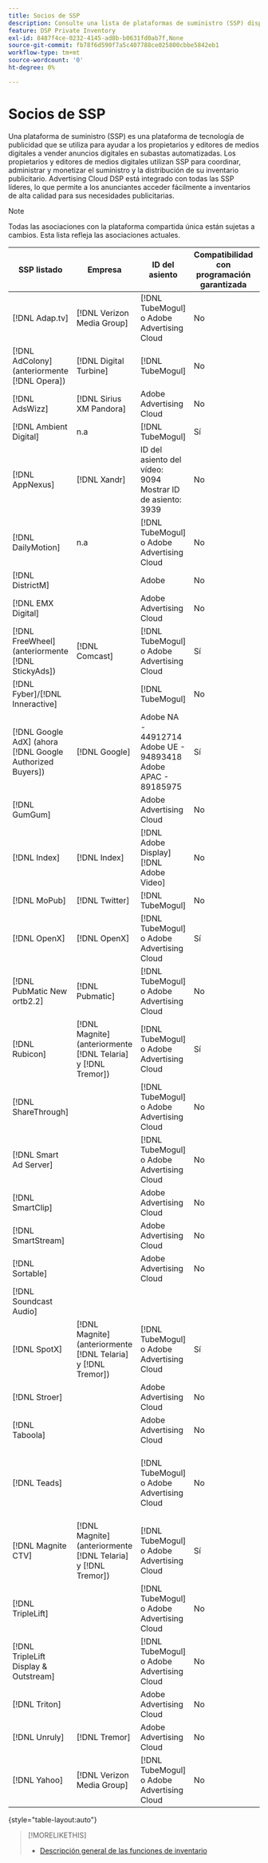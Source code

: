 ```yaml
---
title: Socios de SSP
description: Consulte una lista de plataformas de suministro (SSP) disponibles y socios de intercambio abierto.
feature: DSP Private Inventory
exl-id: 8487f4ce-0232-4145-ad8b-b0631fd0ab7f,None
source-git-commit: fb78f6d590f7a5c407788ce025800cbbe5842eb1
workflow-type: tm+mt
source-wordcount: '0'
ht-degree: 0%

---
```


# Socios de SSP

Una plataforma de suministro (SSP) es una plataforma de tecnología de publicidad que se utiliza para ayudar a los propietarios y editores de medios digitales a vender anuncios digitales en subastas automatizadas. Los propietarios y editores de medios digitales utilizan SSP para coordinar, administrar y monetizar el suministro y la distribución de su inventario publicitario. Advertising Cloud DSP está integrado con todas las SSP líderes, lo que permite a los anunciantes acceder fácilmente a inventarios de alta calidad para sus necesidades publicitarias.

>[!NOTE]
>
>Todas las asociaciones con la plataforma compartida única están sujetas a cambios. Esta lista refleja las asociaciones actuales.

| SSP listado | Empresa | ID del asiento | Compatibilidad con programación garantizada | Región | Moneda admitida | Escritorio de vídeo | Móvil de vídeo | Vídeo CTV | Escritorio de pantalla | Mostrar móvil | Pantalla nativa | Escritorio de audio y móvil |
|--- |--- |--- |--- |--- |--- |--- |--- |--- |--- |--- |--- |--- |
| [!DNL Adap.tv] | [!DNL Verizon Media Group] | [!DNL TubeMogul] o Adobe Advertising Cloud | No | Global | USD | X | X | X |  |  |  |  |
| [!DNL AdColony] (anteriormente [!DNL Opera]) | [!DNL Digital Turbine] | [!DNL TubeMogul] | No | Global | USD |  | x |  |  |  |  |  |
| [!DNL AdsWizz] | [!DNL Sirius XM Pandora] | Adobe Advertising Cloud | No | Global | USD, EUR, GBP |  |  |  |  |  |  | x |
| [!DNL Ambient Digital] | n.a | [!DNL TubeMogul] | Sí | SEA | USD |  | x |  | x |  |  | x |
| [!DNL AppNexus] | [!DNL Xandr] | ID del asiento del vídeo: 9094<br>Mostrar ID de asiento: 3939 | No | Global | USD | x | x | x | x | x |  |  |
| [!DNL DailyMotion] | n.a | [!DNL TubeMogul] o Adobe Advertising Cloud | No | EE. UU. + EMEA | USD, EUR | x | x | x |  |  |  |  |
| [!DNL DistrictM] |  | Adobe | No | US/CA | USD |  |  |  | x | x |  |  |
| [!DNL EMX Digital] |  | Adobe Advertising Cloud | No | US/CA | USD | x | x | x |  |  |  |  |
| [!DNL FreeWheel] (anteriormente [!DNL StickyAds]) | [!DNL Comcast] | [!DNL TubeMogul] o Adobe Advertising Cloud | Sí | Global | USD, EUR, AUD, GBP | x | x | x |  |  |  |  |
| [!DNL Fyber]/[!DNL Inneractive] |  | [!DNL TubeMogul] | No | Global | USD | x | x |  |  |  |  |  |
| [!DNL Google AdX] (ahora [!DNL Google Authorized Buyers]) | [!DNL Google] | Adobe NA - 44912714<br>Adobe UE - 94893418<br>Adobe APAC - 89185975 | Sí | Global | USD, BRL | x | x | x | x | x |  | x |
| [!DNL GumGum] |  | Adobe Advertising Cloud | No | US/CA | USD | x | x |  | x | x |  |  |
| [!DNL Index] | [!DNL Index] | [!DNL Adobe Display]<br>[!DNL Adobe Video] | No | Global | USD | x | x | x | x | x |  |  |
| [!DNL MoPub] | [!DNL Twitter] | [!DNL TubeMogul] | No | Global | USD |  | x |  |  |  |  |  |
| [!DNL OpenX] | [!DNL OpenX] | [!DNL TubeMogul] o Adobe Advertising Cloud | Sí | Global | USD | x |  |  | x | x |  |  |
| [!DNL PubMatic New ortb2.2] | [!DNL Pubmatic] | [!DNL TubeMogul] o Adobe Advertising Cloud | No | Global | USD | x | x | x | x | x |  |  |
| [!DNL Rubicon] | [!DNL Magnite] (anteriormente [!DNL Telaria] y [!DNL Tremor]) | [!DNL TubeMogul] o Adobe Advertising Cloud | Sí | Global | USD | x | x | x | x | x |  | x |
| [!DNL ShareThrough] |  | [!DNL TubeMogul] o Adobe Advertising Cloud | No | Global | USD | x | x |  | x | x | x |  |
| [!DNL Smart Ad Server] |  | [!DNL TubeMogul] o Adobe Advertising Cloud | No | Global | USD, EUR | x | x |  | x | x |  |  |
| [!DNL SmartClip] |  | Adobe Advertising Cloud | No | EMEA | Todas las monedas | x | x | x | x | x |  |  |
| [!DNL SmartStream] |  | Adobe Advertising Cloud | No | EMEA | EUR, USD | x | x |  |  |  |  |  |
| [!DNL Sortable] |  | Adobe Advertising Cloud | No | CA | USD |  |  |  | x | x |  |  |
| [!DNL Soundcast Audio] |  |  |  |  |  |  |  |  |  |  |  |  |
| [!DNL SpotX] | [!DNL Magnite] (anteriormente [!DNL Telaria] y [!DNL Tremor]) | [!DNL TubeMogul] o Adobe Advertising Cloud | Sí | Global | USD | x | x | x |  |  |  |  |
| [!DNL Stroer] |  | Adobe Advertising Cloud | No | EMEA | USD | x | x |  | x | x |  |  |
| [!DNL Taboola] |  | Adobe Advertising Cloud | No | US/CA | USD | x | x |  |  |  |  |  |
| [!DNL Teads] |  | [!DNL TubeMogul] o Adobe Advertising Cloud | No | Vídeo de salida = Global<br>Mostrar = NA + EMEA | USD | x | x |  | x | x |  |  |
| [!DNL Magnite CTV] | [!DNL Magnite] (anteriormente [!DNL Telaria] y [!DNL Tremor]) | [!DNL TubeMogul] o Adobe Advertising Cloud | Sí | Global | AUD, USD | x | x | x |  |  |  |  |
| [!DNL TripleLift] |  | [!DNL TubeMogul] o Adobe Advertising Cloud | No | Global | USD |  |  |  |  |  | x |  |
| [!DNL TripleLift Display & Outstream] |  | [!DNL TubeMogul] o Adobe Advertising Cloud | No | Global | USD | x | x |  | x | x |  |  |
| [!DNL Triton] |  | Adobe Advertising Cloud | No | Global | USD |  |  |  |  |  |  | x |
| [!DNL Unruly] | [!DNL Tremor] | Adobe Advertising Cloud | No | EE. UU. + EMEA | USD | x | x |  |  |  |  |  |
| [!DNL Yahoo] | [!DNL Verizon Media Group] | [!DNL TubeMogul] o Adobe Advertising Cloud | No | Global | USD |  |  |  | x | x |  |  |

{style=&quot;table-layout:auto&quot;}

>[!MORELIKETHIS]
>
>* [Descripción general de las funciones de inventario](inventory-overview.md)

